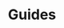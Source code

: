 ---
title: Guides
layout: collection
permalink: /guides/
collection: guides
entries_layout: # list (default), grid
show_excerpts: # true (default), false
sort_by: # date (default) title
sort_order: # forward (default), reverse
---
